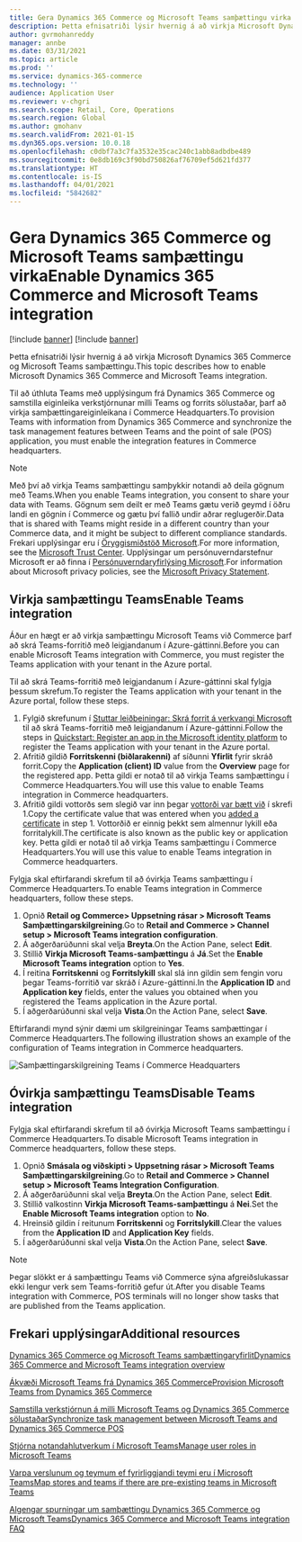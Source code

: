 ```yaml
---
title: Gera Dynamics 365 Commerce og Microsoft Teams samþættingu virka
description: Þetta efnisatriði lýsir hvernig á að virkja Microsoft Dynamics 365 Commerce og Microsoft Teams samþættingu.
author: gvrmohanreddy
manager: annbe
ms.date: 03/31/2021
ms.topic: article
ms.prod: ''
ms.service: dynamics-365-commerce
ms.technology: ''
audience: Application User
ms.reviewer: v-chgri
ms.search.scope: Retail, Core, Operations
ms.search.region: Global
ms.author: gmohanv
ms.search.validFrom: 2021-01-15
ms.dyn365.ops.version: 10.0.18
ms.openlocfilehash: c0dbf7a3c7fa3532e35cac240c1abb8adbdbe489
ms.sourcegitcommit: 0e8db169c3f90bd750826af76709ef5d621fd377
ms.translationtype: HT
ms.contentlocale: is-IS
ms.lasthandoff: 04/01/2021
ms.locfileid: "5842682"
---
```

# <a name="enable-dynamics-365-commerce-and-microsoft-teams-integration"></a><span data-ttu-id="909c8-103">Gera Dynamics 365 Commerce og Microsoft Teams samþættingu virka</span><span class="sxs-lookup"><span data-stu-id="909c8-103">Enable Dynamics 365 Commerce and Microsoft Teams integration</span></span>

[!include [banner](includes/banner.md)]
[!include [banner](includes/preview-banner.md)]

<span data-ttu-id="909c8-104">Þetta efnisatriði lýsir hvernig á að virkja Microsoft Dynamics 365 Commerce og Microsoft Teams samþættingu.</span><span class="sxs-lookup"><span data-stu-id="909c8-104">This topic describes how to enable Microsoft Dynamics 365 Commerce and Microsoft Teams integration.</span></span>

<span data-ttu-id="909c8-105">Til að úthluta Teams með upplýsingum frá Dynamics 365 Commerce og samstilla eiginleika verkstjórnunar milli Teams og forrits sölustaðar, þarf að virkja samþættingareiginleikana í Commerce Headquarters.</span><span class="sxs-lookup"><span data-stu-id="909c8-105">To provision Teams with information from Dynamics 365 Commerce and synchronize the task management features between Teams and the point of sale (POS) application, you must enable the integration features in Commerce headquarters.</span></span>

> [!NOTE]
> <span data-ttu-id="909c8-106">Með því að virkja Teams samþættingu samþykkir notandi að deila gögnum með Teams.</span><span class="sxs-lookup"><span data-stu-id="909c8-106">When you enable Teams integration, you consent to share your data with Teams.</span></span> <span data-ttu-id="909c8-107">Gögnum sem deilt er með Teams gætu verið geymd í öðru landi en gögnin í Commerce og gætu því fallið undir aðrar reglugerðir.</span><span class="sxs-lookup"><span data-stu-id="909c8-107">Data that is shared with Teams might reside in a different country than your Commerce data, and it might be subject to different compliance standards.</span></span> <span data-ttu-id="909c8-108">Frekari upplýsingar eru í [Öryggismiðstöð Microsoft](https://www.microsoft.com/trust-center).</span><span class="sxs-lookup"><span data-stu-id="909c8-108">For more information, see the [Microsoft Trust Center](https://www.microsoft.com/trust-center).</span></span> <span data-ttu-id="909c8-109">Upplýsingar um persónuverndarstefnur Microsoft er að finna í [Persónuverndaryfirlýsing Microsoft](https://aka.ms/privacy).</span><span class="sxs-lookup"><span data-stu-id="909c8-109">For information about Microsoft privacy policies, see the [Microsoft Privacy Statement](https://aka.ms/privacy).</span></span>

## <a name="enable-teams-integration"></a><span data-ttu-id="909c8-110">Virkja samþættingu Teams</span><span class="sxs-lookup"><span data-stu-id="909c8-110">Enable Teams integration</span></span>

<span data-ttu-id="909c8-111">Áður en hægt er að virkja samþættingu Microsoft Teams við Commerce þarf að skrá Teams-forritið með leigjandanum í Azure-gáttinni.</span><span class="sxs-lookup"><span data-stu-id="909c8-111">Before you can enable Microsoft Teams integration with Commerce, you must register the Teams application with your tenant in the Azure portal.</span></span>

<span data-ttu-id="909c8-112">Til að skrá Teams-forritið með leigjandanum í Azure-gáttinni skal fylgja þessum skrefum.</span><span class="sxs-lookup"><span data-stu-id="909c8-112">To register the Teams application with your tenant in the Azure portal, follow these steps.</span></span>

1. <span data-ttu-id="909c8-113">Fylgið skrefunum í [Stuttar leiðbeiningar: Skrá forrit á verkvangi Microsoft](https://docs.microsoft.com/azure/active-directory/develop/quickstart-register-app) til að skrá Teams-forritið með leigjandanum í Azure-gáttinni.</span><span class="sxs-lookup"><span data-stu-id="909c8-113">Follow the steps in [Quickstart: Register an app in the Microsoft identity platform](https://docs.microsoft.com/azure/active-directory/develop/quickstart-register-app) to register the Teams application with your tenant in the Azure portal.</span></span>
1. <span data-ttu-id="909c8-114">Afritið gildið **Forritskenni (biðlarakenni)** af síðunni **Yfirlit** fyrir skráð forrit.</span><span class="sxs-lookup"><span data-stu-id="909c8-114">Copy the **Application (client) ID** value from the **Overview** page for the registered app.</span></span> <span data-ttu-id="909c8-115">Þetta gildi er notað til að virkja Teams samþættingu í Commerce Headquarters.</span><span class="sxs-lookup"><span data-stu-id="909c8-115">You will use this value to enable Teams integration in Commerce headquarters.</span></span>
1. <span data-ttu-id="909c8-116">Afritið gildi vottorðs sem slegið var inn þegar [vottorði var bætt við](https://docs.microsoft.com/azure/active-directory/develop/quickstart-register-app#add-a-certificate) í skrefi 1.</span><span class="sxs-lookup"><span data-stu-id="909c8-116">Copy the certificate value that was entered when you [added a certificate](https://docs.microsoft.com/azure/active-directory/develop/quickstart-register-app#add-a-certificate) in step 1.</span></span> <span data-ttu-id="909c8-117">Vottorðið er einnig þekkt sem almennur lykill eða forritalykill.</span><span class="sxs-lookup"><span data-stu-id="909c8-117">The certificate is also known as the public key or application key.</span></span> <span data-ttu-id="909c8-118">Þetta gildi er notað til að virkja Teams samþættingu í Commerce Headquarters.</span><span class="sxs-lookup"><span data-stu-id="909c8-118">You will use this value to enable Teams integration in Commerce headquarters.</span></span>

<span data-ttu-id="909c8-119">Fylgja skal eftirfarandi skrefum til að óvirkja Teams samþættingu í Commerce Headquarters.</span><span class="sxs-lookup"><span data-stu-id="909c8-119">To enable Teams integration in Commerce headquarters, follow these steps.</span></span>

1. <span data-ttu-id="909c8-120">Opnið **Retail og Commerce\> Uppsetning rásar \> Microsoft Teams Samþættingarskilgreining**.</span><span class="sxs-lookup"><span data-stu-id="909c8-120">Go to **Retail and Commerce \> Channel setup \> Microsoft Teams integration configuration**.</span></span>
1. <span data-ttu-id="909c8-121">Á aðgerðarúðunni skal velja **Breyta**.</span><span class="sxs-lookup"><span data-stu-id="909c8-121">On the Action Pane, select **Edit**.</span></span>
1. <span data-ttu-id="909c8-122">Stillið **Virkja Microsoft Teams-samþættingu** á **Já**.</span><span class="sxs-lookup"><span data-stu-id="909c8-122">Set the **Enable Microsoft Teams integration** option to **Yes**.</span></span>
1. <span data-ttu-id="909c8-123">Í reitina **Forritskenni** og **Forritslykill** skal slá inn gildin sem fengin voru þegar Teams-forritið var skráð í Azure-gáttinni.</span><span class="sxs-lookup"><span data-stu-id="909c8-123">In the **Application ID** and **Application key** fields, enter the values you obtained when you registered the Teams application in the Azure portal.</span></span>
1. <span data-ttu-id="909c8-124">Í aðgerðarúðunni skal velja **Vista**.</span><span class="sxs-lookup"><span data-stu-id="909c8-124">On the Action Pane, select **Save**.</span></span>

<span data-ttu-id="909c8-125">Eftirfarandi mynd sýnir dæmi um skilgreiningar Teams samþættingar í Commerce Headquarters.</span><span class="sxs-lookup"><span data-stu-id="909c8-125">The following illustration shows an example of the configuration of Teams integration in Commerce headquarters.</span></span>

![Samþættingarskilgreining Teams í Commerce Headquarters](media/D365-Commerce-Microsoft-Teams-Configuration_with_disclaimer.png)

## <a name="disable-teams-integration"></a><span data-ttu-id="909c8-127">Óvirkja samþættingu Teams</span><span class="sxs-lookup"><span data-stu-id="909c8-127">Disable Teams integration</span></span>

<span data-ttu-id="909c8-128">Fylgja skal eftirfarandi skrefum til að óvirkja Microsoft Teams samþættingu í Commerce Headquarters.</span><span class="sxs-lookup"><span data-stu-id="909c8-128">To disable Microsoft Teams integration in Commerce headquarters, follow these steps.</span></span>

1. <span data-ttu-id="909c8-129">Opnið **Smásala og viðskipti \> Uppsetning rásar \> Microsoft Teams Samþættingarskilgreining**.</span><span class="sxs-lookup"><span data-stu-id="909c8-129">Go to **Retail and Commerce \> Channel setup \> Microsoft Teams Integration Configuration**.</span></span>
1. <span data-ttu-id="909c8-130">Á aðgerðarúðunni skal velja **Breyta**.</span><span class="sxs-lookup"><span data-stu-id="909c8-130">On the Action Pane, select **Edit**.</span></span>
3. <span data-ttu-id="909c8-131">Stillið valkostinn **Virkja Microsoft Teams-samþættingu** á **Nei**.</span><span class="sxs-lookup"><span data-stu-id="909c8-131">Set the **Enable Microsoft Teams integration** option to **No**.</span></span>
4. <span data-ttu-id="909c8-132">Hreinsið gildin í reitunum **Forritskenni** og **Forritslykill**.</span><span class="sxs-lookup"><span data-stu-id="909c8-132">Clear the values from the **Application ID** and **Application Key** fields.</span></span>
1. <span data-ttu-id="909c8-133">Í aðgerðarúðunni skal velja **Vista**.</span><span class="sxs-lookup"><span data-stu-id="909c8-133">On the Action Pane, select **Save**.</span></span>

> [!NOTE]
> <span data-ttu-id="909c8-134">Þegar slökkt er á samþættingu Teams við Commerce sýna afgreiðslukassar ekki lengur verk sem Teams-forritið gefur út.</span><span class="sxs-lookup"><span data-stu-id="909c8-134">After you disable Teams integration with Commerce, POS terminals will no longer show tasks that are published from the Teams application.</span></span>

## <a name="additional-resources"></a><span data-ttu-id="909c8-135">Frekari upplýsingar</span><span class="sxs-lookup"><span data-stu-id="909c8-135">Additional resources</span></span>

[<span data-ttu-id="909c8-136">Dynamics 365 Commerce og Microsoft Teams samþættingaryfirlit</span><span class="sxs-lookup"><span data-stu-id="909c8-136">Dynamics 365 Commerce and Microsoft Teams integration overview</span></span>](commerce-teams-integration.md)

[<span data-ttu-id="909c8-137">Ákvæði Microsoft Teams frá Dynamics 365 Commerce</span><span class="sxs-lookup"><span data-stu-id="909c8-137">Provision Microsoft Teams from Dynamics 365 Commerce</span></span>](provision-teams-from-commerce.md)

[<span data-ttu-id="909c8-138">Samstilla verkstjórnun á milli Microsoft Teams og Dynamics 365 Commerce sölustaðar</span><span class="sxs-lookup"><span data-stu-id="909c8-138">Synchronize task management between Microsoft Teams and Dynamics 365 Commerce POS</span></span>](synchronize-tasks-teams-pos.md)

[<span data-ttu-id="909c8-139">Stjórna notandahlutverkum í Microsoft Teams</span><span class="sxs-lookup"><span data-stu-id="909c8-139">Manage user roles in Microsoft Teams</span></span>](manage-user-roles-teams.md)

[<span data-ttu-id="909c8-140">Varpa verslunum og teymum ef fyrirliggjandi teymi eru í Microsoft Teams</span><span class="sxs-lookup"><span data-stu-id="909c8-140">Map stores and teams if there are pre-existing teams in Microsoft Teams</span></span>](map-stores-existing-teams.md)

[<span data-ttu-id="909c8-141">Algengar spurningar um samþættingu Dynamics 365 Commerce og Microsoft Teams</span><span class="sxs-lookup"><span data-stu-id="909c8-141">Dynamics 365 Commerce and Microsoft Teams integration FAQ</span></span>](teams-integration-faq.md)
